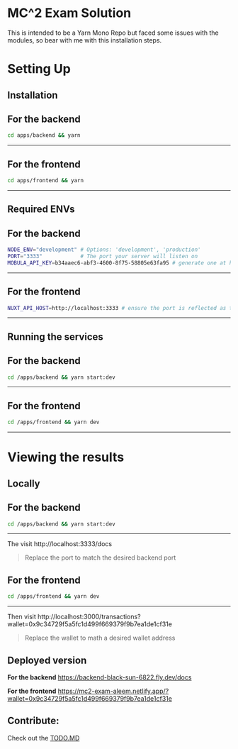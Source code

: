 
# MC^2 Exam Solution

This is intended to be a Yarn Mono Repo but faced some issues with the modules, so bear with me with this installation steps.

# Setting Up

## Installation

**For the backend**
---
```bash
cd apps/backend && yarn
```
---
**For the frontend**
---
```bash
cd apps/frontend && yarn
```
---

## Required ENVs
**For the backend**
---
```bash
NODE_ENV="development" # Options: 'development', 'production'
PORT="3333"            # The port your server will listen on
MOBULA_API_KEY=b34aaec6-abf3-4600-8f75-58805e63fa95 # generate one at https://admin.mobula.fi/admin/default

```
---
**For the frontend**
---
```bash
NUXT_API_HOST=http://localhost:3333 # ensure the port is reflected as the advertised port for the backend service
```
---

## Running the services

**For the backend**
---
```bash
cd /apps/backend && yarn start:dev
```
---


**For the frontend**
---
```bash
cd /apps/frontend && yarn dev
```
---

# Viewing the results
## Locally

**For the backend**
---
```bash
cd /apps/backend && yarn start:dev
```
---
The visit http://localhost:3333/docs
> Replace the port to match the desired backend port

**For the frontend**
---
```bash
cd /apps/frontend && yarn dev
```
---
Then visit http://localhost:3000/transactions?wallet=0x9c34729f5a5fc1d499f669379f9b7ea1de1cf31e
> Replace the wallet to math a desired wallet address

## Deployed version
**For the backend**
https://backend-black-sun-6822.fly.dev/docs

**For the frontend**
https://mc2-exam-aleem.netlify.app/?wallet=0x9c34729f5a5fc1d499f669379f9b7ea1de1cf31e

## Contribute:

Check out the [TODO.MD](./TODO.MD)
